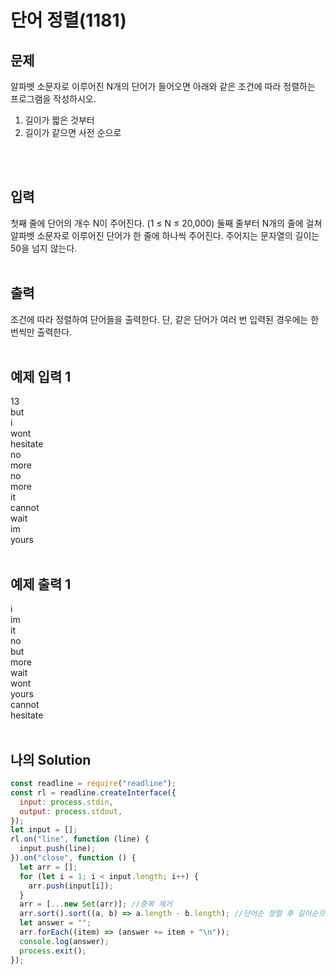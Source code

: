 # 단어 정렬(1181)

## 문제

알파벳 소문자로 이루어진 N개의 단어가 들어오면 아래와 같은 조건에 따라 정렬하는 프로그램을 작성하시오.

1. 길이가 짧은 것부터
2. 길이가 같으면 사전 순으로

<br/>
<br/>

## 입력

첫째 줄에 단어의 개수 N이 주어진다. (1 ≤ N ≤ 20,000) 둘째 줄부터 N개의 줄에 걸쳐 알파벳 소문자로 이루어진 단어가 한 줄에 하나씩 주어진다. 주어지는 문자열의 길이는 50을 넘지 않는다.
<br/><br/>

## 출력

조건에 따라 정렬하여 단어들을 출력한다. 단, 같은 단어가 여러 번 입력된 경우에는 한 번씩만 출력한다.
<br/>
<br/>

## 예제 입력 1

13<br/>
but<br/>
i<br/>
wont<br/>
hesitate<br/>
no<br/>
more<br/>
no<br/>
more<br/>
it<br/>
cannot<br/>
wait<br/>
im<br/>
yours
<br/>
<br/>

## 예제 출력 1

i<br/>
im<br/>
it<br/>
no<br/>
but<br/>
more<br/>
wait<br/>
wont<br/>
yours<br/>
cannot<br/>
hesitate
<br/>
<br/>

## 나의 Solution

```javascript
const readline = require("readline");
const rl = readline.createInterface({
  input: process.stdin,
  output: process.stdout,
});
let input = [];
rl.on("line", function (line) {
  input.push(line);
}).on("close", function () {
  let arr = [];
  for (let i = 1; i < input.length; i++) {
    arr.push(input[i]);
  }
  arr = [...new Set(arr)]; //중복 제거
  arr.sort().sort((a, b) => a.length - b.length); //단어순 정렬 후 길이순으로 정렬
  let answer = "";
  arr.forEach((item) => (answer += item + "\n"));
  console.log(answer);
  process.exit();
});
```
